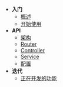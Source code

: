 * **入门**
  * [概述](overview)
  * [开始使用](quick-start)
* **API**
  * [架构](framework)
  * [Router](router)
  * [Controller](controller)
  * [Service](service)
  * [配置](config)
* **迭代**
  * [正在开发的功能](planning)